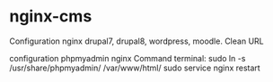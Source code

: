 # nginx-cms
Configuration nginx drupal7, drupal8, wordpress, moodle.
Clean URL

configuration phpmyadmin nginx
Command terminal:
sudo ln -s /usr/share/phpmyadmin/ /var/www/html/
sudo service nginx restart
